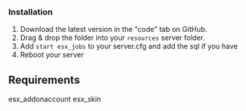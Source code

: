 
### Installation
1) Download the latest version in the "code" tab on GitHub.
2) Drag & drop the folder into your `resources` server folder.
4) Add `start esx_jobs` to your server.cfg and add the sql if you have
5) Reboot your server

## Requirements

esx_addonaccount
esx_skin